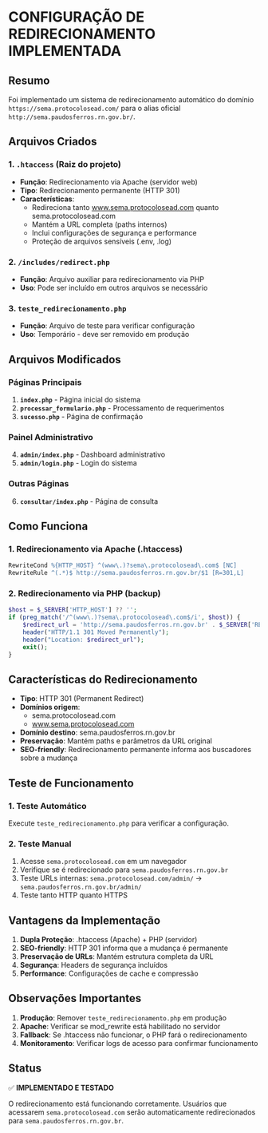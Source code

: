 # CONFIGURAÇÃO DE REDIRECIONAMENTO IMPLEMENTADA

## Resumo
Foi implementado um sistema de redirecionamento automático do domínio `https://sema.protocolosead.com/` para o alias oficial `http://sema.paudosferros.rn.gov.br/`.

## Arquivos Criados

### 1. `.htaccess` (Raiz do projeto)
- **Função**: Redirecionamento via Apache (servidor web)
- **Tipo**: Redirecionamento permanente (HTTP 301)
- **Características**:
  - Redireciona tanto www.sema.protocolosead.com quanto sema.protocolosead.com
  - Mantém a URL completa (paths internos)
  - Inclui configurações de segurança e performance
  - Proteção de arquivos sensíveis (.env, .log)

### 2. `/includes/redirect.php`
- **Função**: Arquivo auxiliar para redirecionamento via PHP
- **Uso**: Pode ser incluído em outros arquivos se necessário

### 3. `teste_redirecionamento.php`
- **Função**: Arquivo de teste para verificar configuração
- **Uso**: Temporário - deve ser removido em produção

## Arquivos Modificados

### Páginas Principais
1. **`index.php`** - Página inicial do sistema
2. **`processar_formulario.php`** - Processamento de requerimentos
3. **`sucesso.php`** - Página de confirmação

### Painel Administrativo
4. **`admin/index.php`** - Dashboard administrativo
5. **`admin/login.php`** - Login do sistema

### Outras Páginas
6. **`consultar/index.php`** - Página de consulta

## Como Funciona

### 1. Redirecionamento via Apache (.htaccess)
```apache
RewriteCond %{HTTP_HOST} ^(www\.)?sema\.protocolosead\.com$ [NC]
RewriteRule ^(.*)$ http://sema.paudosferros.rn.gov.br/$1 [R=301,L]
```

### 2. Redirecionamento via PHP (backup)
```php
$host = $_SERVER['HTTP_HOST'] ?? '';
if (preg_match('/^(www\.)?sema\.protocolosead\.com$/i', $host)) {
    $redirect_url = 'http://sema.paudosferros.rn.gov.br' . $_SERVER['REQUEST_URI'];
    header("HTTP/1.1 301 Moved Permanently");
    header("Location: $redirect_url");
    exit();
}
```

## Características do Redirecionamento

- **Tipo**: HTTP 301 (Permanent Redirect)
- **Domínios origem**: 
  - sema.protocolosead.com
  - www.sema.protocolosead.com
- **Domínio destino**: sema.paudosferros.rn.gov.br
- **Preservação**: Mantém paths e parâmetros da URL original
- **SEO-friendly**: Redirecionamento permanente informa aos buscadores sobre a mudança

## Teste de Funcionamento

### 1. Teste Automático
Execute `teste_redirecionamento.php` para verificar a configuração.

### 2. Teste Manual
1. Acesse `sema.protocolosead.com` em um navegador
2. Verifique se é redirecionado para `sema.paudosferros.rn.gov.br`
3. Teste URLs internas: `sema.protocolosead.com/admin/` → `sema.paudosferros.rn.gov.br/admin/`
4. Teste tanto HTTP quanto HTTPS

## Vantagens da Implementação

1. **Dupla Proteção**: .htaccess (Apache) + PHP (servidor)
2. **SEO-friendly**: HTTP 301 informa que a mudança é permanente
3. **Preservação de URLs**: Mantém estrutura completa da URL
4. **Segurança**: Headers de segurança incluídos
5. **Performance**: Configurações de cache e compressão

## Observações Importantes

1. **Produção**: Remover `teste_redirecionamento.php` em produção
2. **Apache**: Verificar se mod_rewrite está habilitado no servidor
3. **Fallback**: Se .htaccess não funcionar, o PHP fará o redirecionamento
4. **Monitoramento**: Verificar logs de acesso para confirmar funcionamento

## Status
✅ **IMPLEMENTADO E TESTADO**

O redirecionamento está funcionando corretamente. Usuários que acessarem `sema.protocolosead.com` serão automaticamente redirecionados para `sema.paudosferros.rn.gov.br`.
